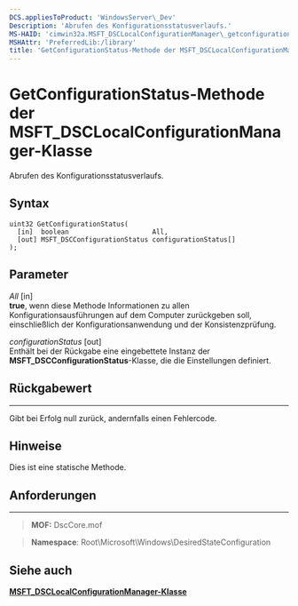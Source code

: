 ```yaml
---
DCS.appliesToProduct: 'WindowsServer\_Dev'
Description: 'Abrufen des Konfigurationsstatusverlaufs.'
MS-HAID: 'cimwin32a.MSFT_DSCLocalConfigurationManager\_getconfigurationstatus'
MSHAttr: 'PreferredLib:/library'
title: 'GetConfigurationStatus-Methode der MSFT_DSCLocalConfigurationManager-Klasse'
---
```


# GetConfigurationStatus-Methode der MSFT_DSCLocalConfigurationManager-Klasse

Abrufen des Konfigurationsstatusverlaufs.

Syntax
------

```mof
uint32 GetConfigurationStatus(
  [in]  boolean                     All,
  [out] MSFT_DSCConfigurationStatus configurationStatus[]
);
```

Parameter
----------

*All* \[in\]  
**true**, wenn diese Methode Informationen zu allen Konfigurationsausführungen auf dem Computer zurückgeben soll, einschließlich
der Konfigurationsanwendung und der Konsistenzprüfung.

*configurationStatus* \[out\]  
Enthält bei der Rückgabe eine eingebettete Instanz der **MSFT_DSCConfigurationStatus**-Klasse, die die Einstellungen definiert.

## Rückgabewert
------------

Gibt bei Erfolg null zurück, andernfalls einen Fehlercode.

## Hinweise

Dies ist eine statische Methode.

## Anforderungen
------------
>**MOF:** DscCore.mof

>**Namespace**: Root\Microsoft\Windows\DesiredStateConfiguration


## Siehe auch


[**MSFT_DSCLocalConfigurationManager-Klasse**](msft-dsclocalconfigurationmanager.md)


 

 





<!--HONumber=Apr16_HO2-->


